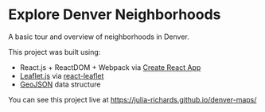 # Explore Denver Neighborhoods

A basic tour and overview of neighborhoods in Denver.

This project was built using:

- React.js + ReactDOM + Webpack via [Create React App](https://github.com/facebook/create-react-app)
- [Leaflet.js](https://leafletjs.com/) via [react-leaflet](https://react-leaflet.js.org/)
- [GeoJSON](http://geojson.org/) data structure

You can see this project live at https://julia-richards.github.io/denver-maps/
